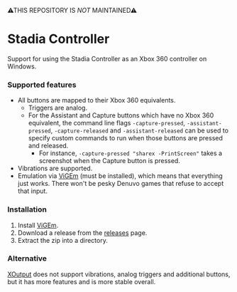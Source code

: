 ⚠THIS REPOSITORY IS *NOT* MAINTAINED⚠

# Stadia Controller

Support for using the Stadia Controller as an Xbox 360 controller
on Windows.

### Supported features
- All buttons are mapped to their Xbox 360 equivalents.
  - Triggers are analog.
  - For the Assistant and Capture buttons which have no Xbox 360 equivalent,
    the command line flags `-capture-pressed`, `-assistant-pressed`, `-capture-released` and
    `-assistant-released` can be used to specify custom commands to run when those
    buttons are pressed and released.
    - For instance, `-capture-pressed "sharex -PrintScreen"` takes a screenshot when the Capture
      button is pressed.
- Vibrations are supported.
- Emulation via [ViGEm](https://vigem.org) (must be installed), which means that
  everything just works. There won't be pesky Denuvo games that refuse to accept that input.

### Installation
1. Install [ViGEm](https://github.com/ViGEm/ViGEmBus/releases).
2. Download a release from the [releases](https://github.com/71/stadiacontroller/releases) page.
3. Extract the zip into a directory.

### Alternative
[XOutput](https://github.com/csutorasa/XOutput) does not support vibrations,
analog triggers and additional buttons, but it has more features and is more stable overall.
